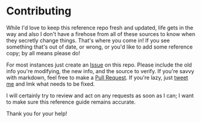 # Contributing

While I'd love to keep this reference repo fresh and updated, life gets in the way and also I don't have a firehose from all of these sources to know when they secretly change things. That's where you come in! If you see something that's out of date, or wrong, or you'd like to add some reference copy; by all means please do!

For most instances just create an [Issue] on this repo. Please include the old info you're modifying, the new info, and the source to verify. If you're savvy with markdown, feel free to make a [Pull Request]. If you're lazy, just [tweet me] and lmk what needs to be fixed.

[Issue]: https://github.com/chuckreynolds/social-profile-image-sizes/issues
[Pull Request]: https://github.com/chuckreynolds/social-profile-image-sizes/compare
[tweet me]: https://twitter.com/chuckreynolds


I will certainly try to review and act on any requests as soon as I can; I want to make sure this reference guide remains accurate.

Thank you for your help!
